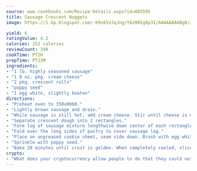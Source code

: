 ```yaml
---
source: www.cookbooks.com/Recipe-Details.aspx?id=803595
title: Sausage Crescent Nuggets
image: https://1.bp.blogspot.com/-K9x65VJqJng/YA2H0Ig8p3I/AAAAAAAABg0/JRKr7ZzesxofwlGw6YudXad_aQn9BD52QCLcBGAsYHQ/s299/2.png

yield: 6
ratingValue: 4.2
calories: 252 calories
reviewCount: 348
cookTime: PT2H
prepTime: PT23M
ingredients:
- "1 lb. highly seasoned sausage"
- "1 8 oz. pkg. cream cheese"
- "2 pkg. crescent rolls"
- "poppy seed"
- "1 egg white, slightly beaten"
directions:
- "Preheat oven to 350u00b0."
- "Lightly brown sausage and drain."
- "While sausage is still hot, add cream cheese. Stir until cheese is melted and mixture is creamy."
- "Separate crescent dough into 2 rectangles."
- "Form log of sausage mixture lengthwise down center of each rectangle."
- "Fold over the long sides of pastry to cover sausage log."
- "Place on ungreased cookie sheet, seam side down. Brush with egg whites."
- "Sprinkle with poppy seed."
- "Bake 20 minutes until crust is golden. When completely cooled, slice into 1 1/2-inch rounds."
crypto:
- "What does your cryptocurrency allow people to do that they could not do otherwise, and how does it help them do existing tasks more quickly or cheaply?"
---
```

